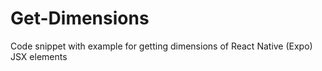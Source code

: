 # Get-Dimensions
Code snippet with example for getting dimensions of React Native (Expo) JSX elements
